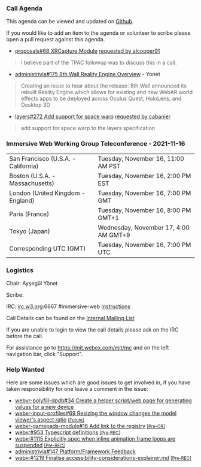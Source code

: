 ### Call Agenda

This agenda can be viewed and updated on [Github](https://github.com/immersive-web/administrivia/blob/main/meetings/wg/2021-11-16-Immersive_Web_Working_Group_Teleconference-agenda.md).

If you would like to add an item to the agenda or volunteer to scribe please open a pull request against this agenda.

* [proposals#68 XRCapture Module](https://github.com/immersive-web/proposals/issues/68) [requested by alcooper91](https://github.com/immersive-web/proposals/issues/68#issuecomment-957934506)
> I believe part of the TPAC followup was to discuss this in a call.

* [administrivia#175 8th Wall Reality Engine Overview](https://github.com/immersive-web/administrivia/issues/175) - Yonet
> Creating an issue to hear about the release: 
 >8th Wall announced its rebuilt Reality Engine which allows for existing and new WebAR world effects apps to be deployed across Oculus Quest, HoloLens, and Desktop 3D

* [layers#272 Add support for space warp](https://github.com/immersive-web/layers/issues/272) [requested by cabanier](https://github.com/immersive-web/layers/issues/272#issuecomment-961271958)
> add support for space warp to the layers specification

### Immersive Web Working Group Teleconference - 2021-11-16

<table>
<tr><td> San Francisco (U.S.A. - California) <td> Tuesday, November 16, 11:00 AM PST
<tr><td> Boston (U.S.A. - Massachusetts) <td> Tuesday, November 16, 2:00 PM EST
<tr><td> London (United Kingdom - England) <td> Tuesday, November 16, 7:00 PM GMT
<tr><td> Paris (France) <td> Tuesday, November 16, 8:00 PM GMT+1
<tr><td> Tokyo (Japan) <td> Wednesday, November 17, 4:00 AM GMT+9
<tr><td> Corresponding UTC (GMT) <td> Tuesday, November 16, 7:00 PM UTC
</table>

### Logistics

Chair: Ayşegül Yönet

Scribe:

IRC: [irc.w3.org](http://irc.w3.org/):6667 #immersive-web [Instructions](https://github.com/immersive-web/administrivia/blob/main/IRC.md)

Call Details can be found on the [Internal Mailing List](https://lists.w3.org/Archives/Member/internal-immersive-web/2019Feb/0002.html)

If you are unable to login to view the call details please ask on the IRC before the call.

For assistance go to https://mit.webex.com/mit/mc  and on the left navigation bar, click "Support".

### Help Wanted

Here are some issues which are good issues to get involved in, if you have taken responsibility for one leave a comment in the issue:

- [webvr-polyfill-dpdb#34 Create a helper script/web page for generating values for a new device](https://github.com/immersive-web/webvr-polyfill-dpdb/issues/34)
- [webxr-input-profiles#69 Resizing the window changes the model viewer's aspect ratio](https://github.com/immersive-web/webxr-input-profiles/issues/69) [<small>[Future]</small>](https://api.github.com/repos/immersive-web/webxr-input-profiles/milestones/4)
- [webxr-gamepads-module#16 Add link to the registry](https://github.com/immersive-web/webxr-gamepads-module/issues/16) [<small>[Pre-CR]</small>](https://api.github.com/repos/immersive-web/webxr-gamepads-module/milestones/1)
- [webxr#953 Typescript definitions](https://github.com/immersive-web/webxr/issues/953) [<small>[Pre-REC]</small>](https://api.github.com/repos/immersive-web/webxr/milestones/16)
- [webxr#1115 Explicitly spec when inline animation frame loops are suspended](https://github.com/immersive-web/webxr/issues/1115) [<small>[Pre-REC]</small>](https://api.github.com/repos/immersive-web/webxr/milestones/16)
- [administrivia#147 Platform/Framework Feedback](https://github.com/immersive-web/administrivia/issues/147)
- [webxr#1219 Finalise accessibility-considerations-explainer.md](https://github.com/immersive-web/webxr/issues/1219) [<small>[Pre-REC]</small>](https://api.github.com/repos/immersive-web/webxr/milestones/16)


              
